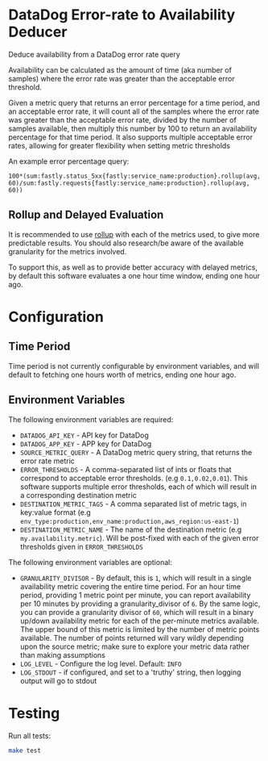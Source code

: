 # DataDog Error-rate to Availability Deducer

Deduce availability from a DataDog error rate query

Availability can be calculated as the amount of time (aka number of samples)
where the error rate was greater than the acceptable error threshold.

Given a metric query that returns an error percentage for a time period, and an
acceptable error rate, it will count all of the samples where the error rate
was greater than the acceptable error rate, divided by the number of samples
available, then multiply this number by 100 to return an availability
percentage for that time period. It also supports multiple acceptable error
rates, allowing for greater flexibility when setting metric thresholds

An example error percentage query:

```
100*(sum:fastly.status_5xx{fastly:service_name:production}.rollup(avg, 60)/sum:fastly.requests{fastly:service_name:production}.rollup(avg, 60))
```

## Rollup and Delayed Evaluation

It is recommended to use [rollup][dd_doc_rollup] with each of the metrics used,
to give more predictable results. You should also research/be aware of the
available granularity for the metrics involved.

To support this, as well as to provide better accuracy with delayed metrics, by
default this software evaluates a one hour time window, ending one hour ago.

[dd_doc_rollup]: https://docs.datadoghq.com/dashboards/functions/rollup/

# Configuration

## Time Period

Time period is not currently configurable by environment variables, and will
default to fetching one hours worth of metrics, ending one hour ago.

## Environment Variables

The following environment variables are required:

* `DATADOG_API_KEY` - API key for DataDog
* `DATADOG_APP_KEY` - APP key for DataDog
* `SOURCE_METRIC_QUERY` - A DataDog metric query string, that returns the error
  rate metric
* `ERROR_THRESHOLDS` - A comma-separated list of ints or floats that correspond
  to acceptable error thresholds. (e.g `0.1,0.02,0.01`). This software supports
  multiple error thresholds, each of which will result in a corresponding
  destination metric
* `DESTINATION_METRIC_TAGS` - A comma separated list of metric tags, in
  key:value format (e.g `env_type:production,env_name:production,aws_region:us-east-1`)
* `DESTINATION_METRIC_NAME` - The name of the destination metric (e.g
  `my.availability.metric`). Will be post-fixed with each of the given error
  thresholds given in `ERROR_THRESHOLDS`

The following environment variables are optional:

* `GRANULARITY_DIVISOR` - By default, this is `1`, which will result in a
  single availability metric covering the entire time period. For an hour time
  period, providing 1 metric point per minute, you can report availability per
  10 minutes by providing a granularity_divisor of `6`. By the same logic, you
  can provide a granularity divisor of `60`, which will result in a binary
  up/down availability metric for each of the per-minute metrics available. The
  upper bound of this metric is limited by the number of metric points
  available. The number of points returned will vary wildly depending upon the
  source metric; make sure to explore your metric data rather than making
  assumptions
* `LOG_LEVEL` - Configure the log level. Default: `INFO`
* `LOG_STDOUT` - if configured, and set to a 'truthy' string, then logging
  output will go to stdout

# Testing

Run all tests:

```bash
make test
```
